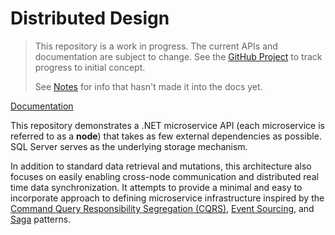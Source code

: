 # Distributed Design

> This repository is a work in progress. The current APIs and documentation are subject to change. See the [GitHub Project](https://github.com/users/JaimeStill/projects/6) to track progress to initial concept.  
>  
> See [Notes](https://github.com/JaimeStill/distributed-design/blob/main/notes.md) for info that hasn't made it into the docs yet.  

[Documentation](https://jaimestill.github.io/distributed-design/)  

This repository demonstrates a .NET microservice API (each microservice is referred to as a **node**) that takes as few external dependencies as possible. SQL Server serves as the underlying storage mechanism.

In addition to standard data retrieval and mutations, this architecture also focuses on easily enabling cross-node communication and distributed real time data synchronization. It attempts to provide a minimal and easy to incorporate approach to defining microservice infrastructure inspired by the [Command Query Responsibility Segregation (CQRS)](https://docs.aws.amazon.com/prescriptive-guidance/latest/modernization-data-persistence/cqrs-pattern.html), [Event Sourcing](https://docs.aws.amazon.com/prescriptive-guidance/latest/modernization-data-persistence/service-per-team.html), and [Saga](https://docs.aws.amazon.com/prescriptive-guidance/latest/modernization-data-persistence/saga-pattern.html) patterns.